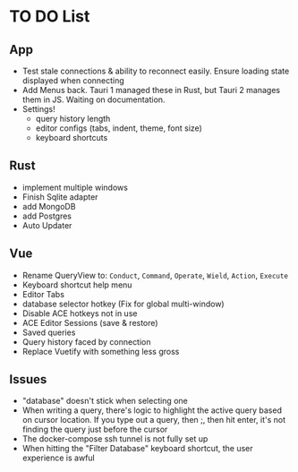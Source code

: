 TO DO List
===================

## App
- Test stale connections & ability to reconnect easily. Ensure loading state displayed when connecting
- Add Menus back. Tauri 1 managed these in Rust, but Tauri 2 manages them in JS. Waiting on documentation.
- Settings!
  - query history length
  - editor configs (tabs, indent, theme, font size)
  - keyboard shortcuts

## Rust

- implement multiple windows
- Finish Sqlite adapter
- add MongoDB
- add Postgres
- Auto Updater

## Vue

- Rename QueryView to: `Conduct`, `Command`, `Operate`, `Wield`, `Action`, `Execute`
- Keyboard shortcut help menu
- Editor Tabs
- database selector hotkey (Fix for global multi-window)
- Disable ACE hotkeys not in use
- ACE Editor Sessions (save & restore)
- Saved queries
- Query history faced by connection
- Replace Vuetify with something less gross

## Issues

- "database" doesn't stick when selecting one
- When writing a query, there's logic to highlight the active query based on cursor location. If you type out a query, then ;, then hit enter, it's not finding the query just before the cursor
- The docker-compose ssh tunnel is not fully set up
- When hitting the "Filter Database" keyboard shortcut, the user experience is awful